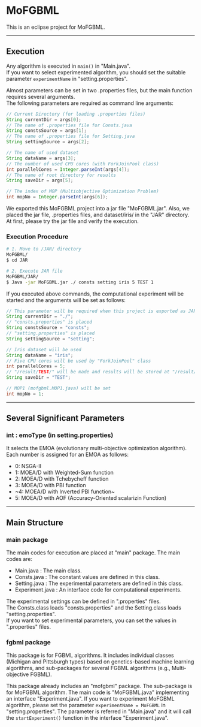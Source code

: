 # MoFGBML
This is an eclipse project for MoFGBML.

---
## Execution
Any algorithm is executed in ```main()``` in "Main.java".  
If you want to select experimented algorithm, you should set the suitable parameter ```experimentName``` in "setting.properties".

Almost parameters can be set in two .properties files, but the main function requires several arguments.  
The following parameters are required as command line arguments:

```java : main(String[] args)
// Current Directory (for loading .properties files)
String currentDir = args[0];
// The name of .properties file for Consts.java
String constsSource = args[1];
// The name of .properties file for Setting.java
String settingSource = args[2];

// The name of used dataset
String dataName = args[3];
// The number of used CPU cores (with ForkJoinPool class)
int parallelCores = Integer.parseInt(args[4]);
// The name of root directory for results
String saveDir = args[5];

// The index of MOP (Multiobjective Optimization Problem)
int mopNo = Integer.parseInt(args[6]);
```

We exported this MoFGBML project into a jar file "MoFGBML.jar". Also, we placed the jar file, .properties files, and dataset/iris/ in the "JAR" directory. At first, please try the jar file and verify the execution.

### Execution Procedure

```bash
# 1. Move to /JAR/ directory
MoFGBML/
$ cd JAR

# 2. Execute JAR file
MoFGBML/JAR/
$ Java -jar MoFGBML.jar ./ consts setting iris 5 TEST 1
```

If you executed above commands, the computational experiment will be started and the arguments will be set as follows:

```java : Example of setting command line arguments
// This parameter will be required when this project is exported as JAR file and the JAR file is executed.
String currentDir = "./";
// "consts.properties" is placed
String constsSource = "consts";
// "setting.properties" is placed
String settingSource = "setting";

// Iris dataset will be used
String dataName = "iris";
// Five CPU cores will be used by "ForkJoinPool" class
int parallelCores = 5;
// "/result/TEST/" will be made and results will be stored at "/result/TEST/iris-yyyyMMdd-HHmm/"
String saveDir = "TEST";

// MOP1 (mofgbml.MOP1.java) will be set
int mopNo = 1;
```

---

## Several Significant Parameters

### int : emoType (in setting.properties)
It selects the EMOA (evolutionary multi-objective optimization algorithm). Each number is assigned for an EMOA as follows:
 - 0: NSGA-II
 - 1: MOEA/D with Weighted-Sum function
 - 2: MOEA/D with Tchebycheff function
 - 3: MOEA/D with PBI function
 - ~4: MOEA/D with Inverted PBI function~
 - 5: MOEA/D with AOF (Accuracy-Oriented scalarizin Function)

---

## Main Structure

### main package
The main codes for execution are placed at "main" package.
The main codes are:
 + Main.java : The main class.
 + Consts.java : The constant values are defined in this class.
 + Setting.java : The experimental parameters are defined in this class.
 + Experiment.java : An interface code for computational experiments.

The experimental settings can be defined in ".properties" files.  
The Consts.class loads "consts.properties" and the Setting.class loads "setting.properties".  
If you want to set experimental parameters, you can set the values in ".properties" files.  

### fgbml package
This package is for FGBML algorithms. It includes individual classes (Michigan and Pittsburgh types) based on genetics-based machine learning algorithms, and sub-packages for several FGBML algorithms (e.g., Multi-objective FGBML).

This package already includes an "mofgbml" package. The sub-package is for MoFGBML algorithm. The main code is "MoFGBML.java" implementing an interface "Experiment.java". If you want to experiment MoFGBML algorithm, please set the parameter ```experimentName = MoFGBML``` in "setting.properties". The parameter is referred in "Main.java" and it will call the ```startExperiment()``` function in the interface "Experiment.java".
